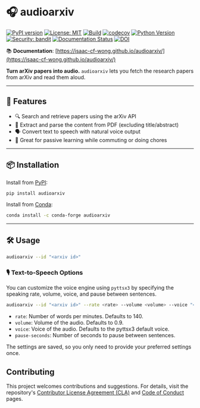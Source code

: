 # 🎧 audioarxiv

[![PyPI version](https://badge.fury.io/py/audioarxiv.svg)](https://pypi.org/project/audioarxiv/)
[![License: MIT](https://img.shields.io/badge/license-MIT-blue.svg)](LICENSE)
[![Build](https://img.shields.io/github/actions/workflow/status/isaac-cf-wong/audioarxiv/CI.yml?branch=main)](https://github.com/isaac-cf-wong/audioarxiv/actions)
[![codecov](https://codecov.io/gh/isaac-cf-wong/audioarxiv/branch/main/graph/badge.svg)](https://codecov.io/gh/isaac-cf-wong/audioarxiv)
[![Python Version](https://img.shields.io/pypi/pyversions/audioarxiv)](https://pypi.org/project/audioarxiv/)
[![Security: bandit](https://img.shields.io/badge/security-bandit-yellow.svg)](https://github.com/PyCQA/bandit)
[![Documentation Status](https://img.shields.io/badge/documentation-online-brightgreen)](https://isaac-cf-wong.github.io/audioarxiv/)
[![DOI](https://zenodo.org/badge/956387048.svg)](https://doi.org/10.5281/zenodo.15251111)

📚 **Documentation**: [https://isaac-cf-wong.github.io/audioarxiv/](https://isaac-cf-wong.github.io/audioarxiv/)

**Turn arXiv papers into audio.**
`audioarxiv` lets you fetch the research papers from arXiv and read them aloud.

---

## 🚀 Features

- 🔍 Search and retrieve papers using the arXiv API
- 📄 Extract and parse the content from PDF (excluding title/abstract)
- 🗣️ Convert text to speech with natural voice output
- 🧠 Great for passive learning while commuting or doing chores

---

## 📦 Installation

Install from [PyPI](https://pypi.org/project/audioarxiv/):

```bash
pip install audioarxiv
```

Install from [Conda](https://anaconda.org/conda-forge/audioarxiv):

```bash
conda install -c conda-forge audioarxiv
```

---

## 🛠 Usage

```bash
audioarxiv --id "<arxiv id>"
```

### 🎙️ Text-to-Speech Options

You can customize the voice engine using `pyttsx3` by specifying the speaking rate, volume, voice, and pause between sentences.

```bash
audioarxiv --id "<arxiv id>" --rate <rate> --volume <volume> --voice "<voice>" --pause-seconds <pause-seconds>
```

- `rate`: Number of words per minutes. Defaults to 140.
- `volume`: Volume of the audio. Defaults to 0.9.
- `voice`: Voice of the audio. Defaults to the pyttsx3 default voice.
- `pause-seconds`: Number of seconds to pause between sentences.

The settings are saved, so you only need to provide your preferred settings once.

## Contributing

This project welcomes contributions and suggestions. For details, visit the repository's [Contributor License Agreement (CLA)](https://cla.opensource.microsoft.com) and [Code of Conduct](https://opensource.microsoft.com/codeofconduct/) pages.
